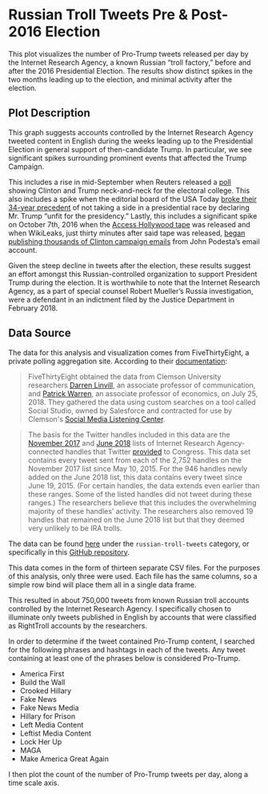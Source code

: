 # Russian Troll Tweets Pre & Post-2016 Election

This plot visualizes the number of Pro-Trump tweets released per day by the Internet Research Agency, a known Russian “troll factory,” before and after the 2016 Presidential Election. The results show distinct spikes in the two months leading up to the election, and minimal activity after the election.

## Plot Description

This graph suggests accounts controlled by the Internet Research Agency tweeted content in English during the weeks leading up to the Presidential Election in general support of then-candidate Trump. In particular, we see significant spikes surrounding prominent events that affected the Trump Campaign.

This includes a rise in mid-September when Reuters released a [poll](https://www.reuters.com/article/us-usa-election-poll-idUSKCN11M2A4) showing Clinton and Trump neck-and-neck for the electoral college. This also includes a spike when the editorial board of the USA Today [broke their 34-year precedent](https://www.usatoday.com/story/opinion/2016/09/29/dont-vote-for-donald-trump-editorial-board-editorials-debates/91295020/) of not taking a side in a presidential race by declaring Mr. Trump “unfit for the presidency.” Lastly, this includes a significant spike on October 7th, 2016 when the [Access Hollywood tape](https://www.washingtonpost.com/politics/trump-recorded-having-extremely-lewd-conversation-about-women-in-2005/2016/10/07/3b9ce776-8cb4-11e6-bf8a-3d26847eeed4_story.html) was released and when WikiLeaks, just thirty minutes after said tape was released, [began publishing thousands of Clinton campaign emails](https://www.nytimes.com/2016/10/08/us/politics/us-formally-accuses-russia-of-stealing-dnc-emails.html?searchResultPosition=2) from John Podesta’s email account.

Given the steep decline in tweets after the election, these results suggest an effort amongst this Russian-controlled organization to support President Trump during the election. It is worthwhile to note that the Internet Research Agency, as a part of special counsel Robert Mueller’s Russia investigation, were a defendant in an indictment filed by the Justice Department in February 2018.

## Data Source

The data for this analysis and visualization comes from FiveThirtyEight, a private polling aggregation site. According to their [documentation](https://github.com/fivethirtyeight/russian-troll-tweets/blob/master/README.md):

> FiveThirtyEight obtained the data from Clemson University researchers [Darren Linvill](https://www.clemson.edu/cbshs/faculty-staff/profiles/darrenl), an associate professor of communication, and [Patrick Warren](http://pwarren.people.clemson.edu/), an associate professor of economics, on July 25, 2018. They gathered the data using custom searches on a tool called Social Studio, owned by Salesforce and contracted for use by Clemson's [Social Media Listening Center](https://www.clemson.edu/cbshs/centers-institutes/smlc/).

> The basis for the Twitter handles included in this data are the [November 2017](https://democrats-intelligence.house.gov/uploadedfiles/exhibit_b.pdf) and [June 2018](https://democrats-intelligence.house.gov/uploadedfiles/ira_handles_june_2018.pdf) lists of Internet Research Agency-connected handles that Twitter [provided](https://democrats-intelligence.house.gov/news/documentsingle.aspx?DocumentID=396) to Congress. This data set contains every tweet sent from each of the 2,752 handles on the November 2017 list since May 10, 2015. For the 946 handles newly added on the June 2018 list, this data contains every tweet since June 19, 2015. (For certain handles, the data extends even earlier than these ranges. Some of the listed handles did not tweet during these ranges.) The researchers believe that this includes the overwhelming majority of these handles’ activity. The researchers also removed 19 handles that remained on the June 2018 list but that they deemed very unlikely to be IRA trolls.

The data can be found [here](https://data.fivethirtyeight.com/) under the `russian-troll-tweets` category, or specifically in this [GitHub repository](https://github.com/fivethirtyeight/russian-troll-tweets).

This data comes in the form of thirteen separate CSV files. For the purposes of this analysis, only three were used. Each file has the same columns, so a simple row bind will place them all in a single data frame.

This resulted in about 750,000 tweets from known Russian troll accounts controlled by the Internet Research Agency. I specifically chosen to illuminate only tweets published in English by accounts that were classified as RightTroll accounts by the researchers.

In order to determine if the tweet contained Pro-Trump content, I searched for the following phrases and hashtags in each of the tweets. Any tweet containing at least one of the phrases below is considered Pro-Trump.

- America First
- Build the Wall
- Crooked Hillary
- Fake News
- Fake News Media
- Hillary for Prison
- Left Media Content
- Leftist Media Content
- Lock Her Up
- MAGA
- Make America Great Again

I then plot the count of the number of Pro-Trump tweets per day, along a time scale axis.

